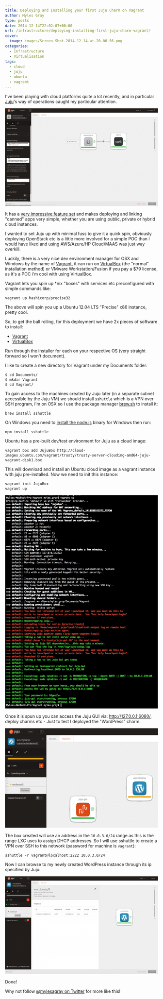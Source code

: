 ```yaml
---
title: Deploying and Installing your first Juju Charm on Vagrant
author: Myles Gray
type: posts
date: 2014-12-14T22:02:07+00:00
url: /infrastructure/deploying-installing-first-juju-charm-vagrant/
cover:
  image: images/Screen-Shot-2014-12-14-at-20.06.56.png
categories:
  - Infrastructure
  - Virtualisation
tags:
  - cloud
  - juju
  - ubuntu
  - vagrant
---
```


I've been playing with cloud platforms quite a lot recently, and in particular [Juju][1]'s way of operations caught my particular attention.<!--more-->

![Juju Interface][2] 

It has a [very impressive feature set][3] and makes deploying and linking "canned" apps very simple, whether you are using public, private or hybrid cloud instances.

I wanted to set Juju up with minimal fuss to give it a quick spin, obviously deploying OpenStack etc is a little more involved for a simple POC than I would have liked and using AWS/Azure/HP Cloud/MAAS was just way overkill.

Luckily, there is a very nice dev environment manager for OSX and Windows by the name of [Vagrant][4], it can run on [VirtualBox][5] (the "normal" installation method) or VMware Workstation/Fusion if you pay a $79 license, as it's a POC i'm cool with using VirtualBox.

Vagrant lets you spin up *nix "boxes" with services etc preconfigured with simple commands like:

    vagrant up hashicorp/precise32
    

The above will spin you up a Ubuntu 12.04 LTS "Precise" x86 instance, pretty cool.

So, to get the ball rolling, for this deployment we have 2x pieces of software to install:

  * [Vagrant][6]
  * [VirtualBox][5]

Run through the installer for each on your respective OS (very straight forward so I won't document).

I like to create a new directory for Vagrant under my Documents folder:

    $ cd Documents/
    $ mkdir Vagrant
    $ cd Vagrant/ 
    

To gain access to the machines created by Juju later (in a separate subnet accessible by the Juju VM) we should install `sshuttle` which is a VPN over SSH program, i'm on OSX so I use the package manager [brew.sh][7] to install it:

    brew install sshuttle
    

On Windows you need to [install the node.js][8] binary for Windows then run:

    npm install sshuttle
    

Ubuntu has a pre-built dev/test environment for Juju as a cloud image:

    vagrant box add JujuBox http://cloud-images.ubuntu.com/vagrant/trusty/trusty-server-cloudimg-amd64-juju-vagrant-disk1.box
    

This will download and install an Ubuntu cloud image as a vagrant instance with juju pre-installed. Now we need to init this instance:

    vagrant init JujuBox
    vagrant up
    

![Vagrant Init][9] 

Once it is spun up you can access the Juju GUI via: <http://127.0.0.1:6080/>, deploy charms etc - Just to test I deployed the "WordPress" charm:

![Wordpress Juju Charm][10] 

The box created will use an address in the `10.0.3.0/24` range as this is the range LXC uses to assign DHCP addresses. So I will use sshuttle to create a VPN over SSH to this network (password for machine is `vagrant`):

    sshuttle -r vagrant@localhost:2222 10.0.3.0/24
    

Now I can browse to my newly created WordPress instance through its ip specified by Juju:

![Juju WordPress Deployed][11] 

Done!

Why not follow [@mylesagray on Twitter][12] for more like this!

 [1]: https://juju.ubuntu.com/
 [2]: images/Screen-Shot-2014-12-14-at-20.06.56.png
 [3]: https://juju.ubuntu.com/features/
 [4]: https://www.vagrantup.com/
 [5]: https://www.virtualbox.org/wiki/Downloads
 [6]: https://www.vagrantup.com/downloads.html
 [7]: http://brew.sh
 [8]: http://nodejs.org/download/
 [9]: images/Screen-Shot-2014-12-14-at-20.52.58.png
 [10]: images/Screen-Shot-2014-12-14-at-21.00.58.png
 [11]: images/Screen-Shot-2014-12-14-at-21.58.51.png
 [12]: https://twitter.com/mylesagray